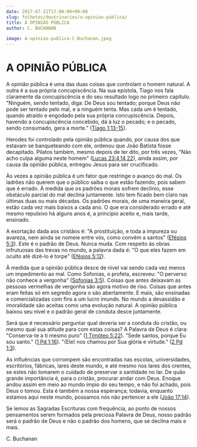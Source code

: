 ```yaml
---
date: 2017-07-21T17:00:00+09:00
slug: folhetos/doutrinarios/a-opiniao-publica/ 
title: A OPINIÃO PÚBLICA 
author: C. BUCHANAN

image: A-opiniao-publica-C-Buchanan.jpeg
---
```



A OPINIÃO PÚBLICA 
=================

A opinião pública é uma das duas coisas que controlam o homem natural. A
outra é a sua própria concupiscência. Na sua epístola, Tiago nos fala
claramente da concupiscência e do seu resultado logo no primeiro
capítulo. "Ninguém, sendo tentado, diga: De Deus sou tentado; porque
Deus não pode ser tentado pelo mal, e a ninguém tenta. Mas cada um é
tentado, quando atraído e engodado pela sua própria concupiscência.
Depois, havendo a concupiscência concebido, dá à luz o pecado; e o
pecado, sendo consumado, gera a morte." ([Tiago
1:13-15](http://bibliaonline.com.br/acf/tg/1/13-15)).

Herodes foi controlado pela opinião pública quando, por causa dos que
estavam se banqueteando com ele, ordenou que João Batista fosse
decapitado. Pilatos também, mesmo depois de ter dito, por três vezes,
"Não acho culpa alguma neste homem" ([Lucas
23:4,14,22](http://bibliaonline.com.br/acf/lc/23/4,14,22)), ainda assim,
por causa da opinião pública, entregou Jesus para ser crucificado.

Às vezes a opinião pública é um fator que restringe o avanço do mal. Os
ladrões não querem que o público saiba o que estão fazendo, pois sabem
que é errado. À medida que os padrões morais sofrem declínio, esse
obstáculo parcial do mal declina juntamente. Isto tem ficado bem claro
nas últimas duas ou mais décadas. Os padrões morais, de uma maneira
geral, estão cada vez mais baixos a cada ano. O que era considerado
errado e até mesmo repulsivo há alguns anos é, a princípio aceito e,
mais tarde, ensinado.

A exortação dada aos cristãos é: "A prostituição, e toda a impureza ou
avareza, nem ainda se nomeie entre vós, como convém a santos" ([Efésios
5:3](http://bibliaonline.com.br/acf/ef/5/3)). Este é o padrão de Deus.
Nunca muda. Com respeito às obras infrutuosas das trevas no mundo, a
palavra dada é: "O que eles fazem em oculto até dizê-lo é torpe" ([Efésios
5:12](http://bibliaonline.com.br/acf/ef/5/12)).

À medida que a opinião pública desce de nível vai sendo cada vez menos
um impedimento ao mal. Como Sofonias, o profeta, escreveu: "O perverso
não conhece a vergonha" ([Sofonias
3:5](http://bibliaonline.com.br/acf/sf/3/5)). Coisas que antes deixavam
as pessoas vermelhas de vergonha são agora motivo de riso. Coisas que
antes eram feitas só em segredo agora o são abertamente. E mais, são
ensinadas e comercializadas com fins a um lucro imundo. No mundo a
devassidão e imoralidade são aceitas como uma evolução natural. A
opinião pública baixou seu nível e o padrão geral de conduta desce
juntamente.

Será que é necessário perguntar qual deveria ser a conduta do cristão,
ou mesmo qual sua atitude para com estas coisas? A Palavra de Deus é
clara: "Conserva-te a ti mesmo puro" ([1 Timóteo
5:22](http://bibliaonline.com.br/acf/1tm/5/22)). "Sede santos, porque Eu
sou santo." ([1 Pd 1:16](http://bibliaonline.com.br/acf/1pe/1/16)). "(Ele) nos chamou por Sua glória e virtude." ([2
Pd 1:3](http://bibliaonline.com.br/acf/2pe/1/3)).

As influências que corrompem são encontradas nas escolas, universidades,
escritórios, fábricas, lares deste mundo, e até mesmo nos lares dos
crentes, se estes não tomarem o cuidado de preservar a santidade no lar.
De quão grande importância é, para o cristão, procurar andar com Deus.
Enoque andou assim em meio ao mundo ímpio do seu tempo, e não foi
achado, pois Deus o tomou. Esta é também a nossa esperança; todavia,
enquanto estamos aqui neste mundo, possamos nós não pertencer a ele ([João
17:14](http://bibliaonline.com.br/acf/jo/17/14)).

Se lemos as Sagradas Escrituras com frequência, ao ponto de nossos
pensamentos serem formados pela preciosa Palavra de Deus, nosso padrão
será o padrão de Deus e não o padrão dos homens, que se declina mais e
mais.

C. Buchanan
